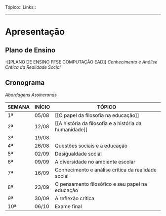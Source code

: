 Tópico::
Links::

---
# Apresentação

## Plano de Ensino
-[[PLANO DE ENSINO FFSE COMPUTAÇÃO EAD]]
*Conhecimento e Análise Crítica da Realidade Social*

## Cronograma
*Abordagens Assíncronas*

| SEMANA | INÍCIO   | TÓPICO                                              |
|--------|----------|-----------------------------------------------------|
| 1ª     | 05/08    | [[O papel da filosofia na educação]]                   |
| 2ª     | 12/08    | [[A história da filosofia e a história da humanidade]] |
| 3ª     | 19/08    |   |
| 4ª     | 26/08    | Questões sociais e a educação                      |
| 5ª     | 02/09    | Desigualdade social                                |
| 6ª     | 09/09    | A diversidade no ambiente escolar                  |
| 7ª     | 16/09    | Conhecimento e análise crítica da realidade social |
| 8ª     | 23/09    | O pensamento filosófico e seu papel na educação    |
| 9ª     | 30/09    | A reflexão crítica                                 |
| 10ª    | 06/10    | Exame final                                        |
